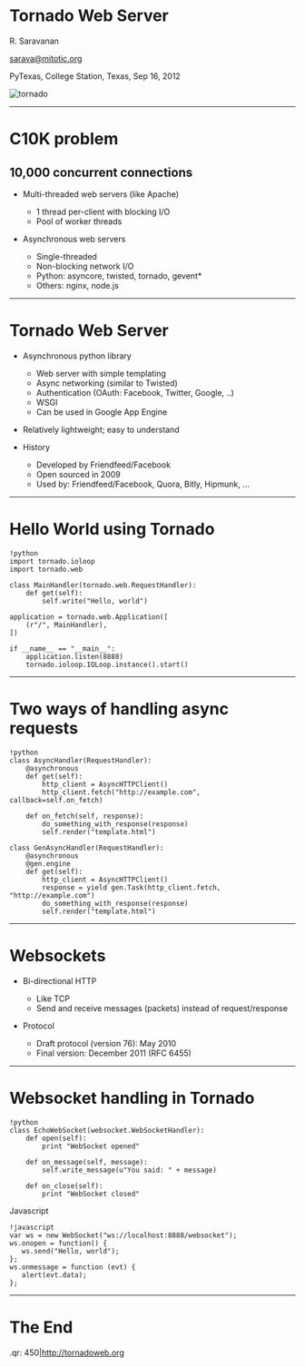 Tornado Web Server
======================

R. Saravanan

sarava@mitotic.org

PyTexas, College Station, Texas, Sep 16, 2012


![tornado](http://www.tornadoweb.org/static/tornado.png)

---

C10K problem
===============================

10,000 concurrent connections
--------------------------------------------

- Multi-threaded web servers (like Apache)

    - 1 thread per-client with blocking I/O
    - Pool of worker threads
 
- Asynchronous web servers
    - Single-threaded
    - Non-blocking network I/O
    - Python: asyncore, twisted, tornado, gevent*
    - Others: nginx, node.js

---

Tornado Web Server
===================================================================

- Asynchronous python library
    - Web server with simple templating
    - Async networking (similar to Twisted)
    - Authentication (OAuth: Facebook, Twitter, Google, ..)
    - WSGI
    - Can be used in Google App Engine

- Relatively lightweight; easy to understand

- History
    - Developed by Friendfeed/Facebook
    - Open sourced in 2009
    - Used by: Friendfeed/Facebook, Quora, Bitly, Hipmunk, …

---

Hello World using Tornado
====================================================

    !python
    import tornado.ioloop
    import tornado.web

    class MainHandler(tornado.web.RequestHandler):
        def get(self):
            self.write("Hello, world")

    application = tornado.web.Application([
        (r"/", MainHandler),
    ])

    if __name__ == "__main__":
        application.listen(8888)
        tornado.ioloop.IOLoop.instance().start()


---

Two ways of handling async requests
=====================================================================

    !python
    class AsyncHandler(RequestHandler):
        @asynchronous
        def get(self):
            http_client = AsyncHTTPClient()
            http_client.fetch("http://example.com", callback=self.on_fetch)
    
        def on_fetch(self, response):
            do_something_with_response(response)
            self.render("template.html")
    
    class GenAsyncHandler(RequestHandler):
        @asynchronous
        @gen.engine
        def get(self):
            http_client = AsyncHTTPClient()
            response = yield gen.Task(http_client.fetch, "http://example.com")
            do_something_with_response(response)
            self.render("template.html")

---

Websockets
===================================================================

- Bi-directional HTTP
    - Like TCP
    - Send and receive messages (packets) instead of request/response

- Protocol
    - Draft protocol (version 76): May 2010
    - Final version: December 2011 (RFC 6455)

---

Websocket handling in Tornado
==================================================================

    !python
    class EchoWebSocket(websocket.WebSocketHandler):
        def open(self):
            print "WebSocket opened"

        def on_message(self, message):
            self.write_message(u"You said: " + message)

        def on_close(self):
            print "WebSocket closed"

Javascript

    !javascript
    var ws = new WebSocket("ws://localhost:8888/websocket");
    ws.onopen = function() {
       ws.send("Hello, world");
    };
    ws.onmessage = function (evt) {
       alert(evt.data);
    };


---

The End
==========================

.qr: 450|http://tornadoweb.org


